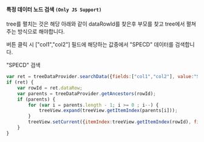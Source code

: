 #### 특정 데이터 노드 검색 `(Only JS Support)`

tree를 펼치는 것은 해당 아래와 같이 dataRowId를 찾은후 부모를 찾고 tree에서 펼쳐주는 방식으로 해야합니다.

버튼 클릭 시 ["col1","col2"] 필드에 해당하는 값중에서 "SPECD" 데이터를 검색합니다.

<a class="btn primary small round lowercase" id="btnSearchData">"SPECD" 검색</a>

```js
var ret = treeDataProvider.searchData({fields:["col1","col2"], value:"SPECD", wrap:true});
if (ret) {
    var rowId = ret.dataRow;
    var parents = treeDataProvider.getAncestors(rowId);
    if (parents) {
        for (var i = parents.length - 1; i >= 0 ; i--) {
            treeView.expand(treeView.getItemIndex(parents[i]));
        }
        treeView.setCurrent({itemIndex:treeView.getItemIndex(rowId), fieldIndex:ret.fieldIndex})
    }
}
```

<script>
  $('#btnSearchData').click(function() {
    var ret = treeDataProvider.searchData({fields:["col1","col2"], value:"SPECD", wrap:true});
	if (ret) {
	    var rowId = ret.dataRow;
	    var parents = treeDataProvider.getAncestors(rowId);
	    if (parents) {
	        for (var i = parents.length - 1; i >= 0 ; i--) {
	            treeView.expand(treeView.getItemIndex(parents[i]));
	        }
	        treeView.setCurrent({itemIndex:treeView.getItemIndex(rowId), fieldIndex:ret.fieldIndex})
	    }
	}
  });

</script>